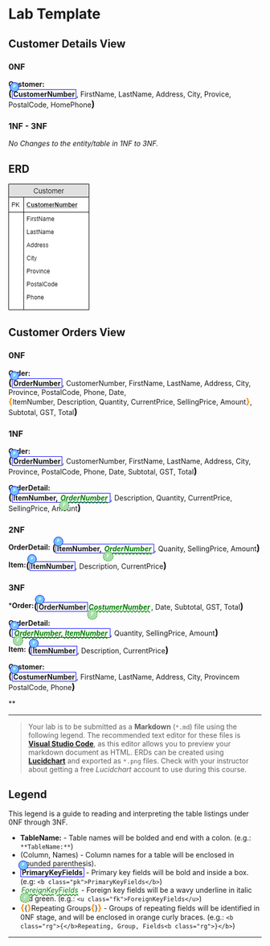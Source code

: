 # Lab Template

## Customer Details View

### 0NF

**Customer:** <span class="md"><b class="pk">CustomerNumber</b>, FirstName, LastName, Address, City, Provice, PostalCode, HomePhone</span>

### 1NF - 3NF

*No Changes to the entity/table in 1NF to 3NF.*

## ERD

![Customers View](./ERD-CustomersView.png)

## Customer Orders View

### 0NF

**Order:** <span class="md"><b class="pk">OrderNumber</b>, CustomerNumber, FirstName, LastName, Address, City, Province, PostalCode, Phone, Date, <b class="rg">ItemNumber, Description, Quantity, CurrentPrice, SellingPrice, Amount</b>, Subtotal, GST, Total</span>

### 1NF 

**Order:** <span class="md"><b class="pk">OrderNumber</b>, CustomerNumber, FirstName, LastName, Address, City, Province, PostalCode, Phone, Date, Subtotal, GST, Total</span>

**OrderDetail:** <span class="md"><b class="pk">ItemNumber, <b class="fk">OrderNumber</b></b>, Description, Quantity, CurrentPrice, SellingPrice, Amount</span>

### 2NF

**OrderDetail:** <span class="md"><b class="pk">ItemNumber, <b class="fk">OrderNumber</b></b>, Quanity, SellingPrice, Amount</span>

**Item:**<span class="md"><b class="pk">ItemNumber</b>, Description, CurrentPrice</span>

### 3NF

***Order:**<span class="md"><b class="pk">OrderNumber</b><b class="fk">CostumerNumber</b>, Date, Subtotal, GST, Total</span>

**OrderDetail:** <span class="md"><b class="pk"><b class="fk">OrderNumber, ItemNumber</b></b>, Quantity, SellingPrice, Amount</span>

**Item:** <span class="md"><b class="pk">ItemNumber</b>, Description, CurrentPrice</span>

**Customer:**<span class="md"><b class="pk">CostumerNumber</b>, FirstName, LastName, Address, City, Provincem PostalCode, Phone</span>



**

----

> Your lab is to be submitted as a **Markdown** (`*.md`) file using the following legend. The recommended text editor for these files is [**Visual Studio Code**](https://code.visualstudio.com), as this editor allows you to preview your markdown document as HTML. ERDs can be created using [**Lucidchart**](https://www.lucidchart.com/) and exported as `*.png` files. Check with your instructor about getting a free *Lucidchart* account to use during this course.

## Legend

This legend is a guide to reading and interpreting the table listings under 0NF through 3NF.

- **TableName:** - Table names will be bolded and end with a colon. (e.g.: `**TableName:**`)
- (Column, Names) - Column names for a table will be enclosed in (rounded parenthesis).
- <b class="pk">PrimaryKeyFields</b> - Primary key fields will be bold and inside a box. (e.g: `<b class="pk">PrimaryKeyFields</b>`)
- <u class="fk">ForeignKeyFields</u> - Foreign key fields will be a wavy underline in italic and green. (e.g.: `<u class="fk">ForeignKeyFields</u>`)
- <b class="rg">{</b>Repeating Groups<b class="rg">}</b> - Groups of repeating fields will be identified in 0NF stage, and will be enclosed in orange curly braces. (e.g.: `<b class="rg">{</b>Repeating, Group, Fields<b class="rg">}</b>`)



----

<style type="text/css">
.md {
    display: inline-block;
    vertical-align: top;
    white-space: normal;
}
.md::before {
    content: '(';
    font-size: 1.25em;
    font-weight: bold;
}
.md::after {
    content: ')';
    font-size: 1.25em;
    font-weight: bold;
}
.pk {
    font-weight: bold;
    display: inline-block;
    border: solid thin blue;
    padding: 0 2px;
    position: relative;
}
.pk::before {
    content: 'P';
    font-size: .55em;
    color: white;
    background-color: #72c4f7;
    position: absolute;
    left: -5px;
    top: -15px;
    border-radius: 50%;
    border: solid thin blue;
    width: 1.4em;
    height: 1.4em;
    padding: 3px;
    text-align: center;
}

.fk {
    color: green;
    font-style: italic;
    text-decoration: wavy underline green;
    padding: 0 2px;    
    position: relative;
}

.fk:before {
    content: 'F';
    font-size: .65em;
    color: white;
    background-color: #a7dea7;
    position: absolute;
    left: -1px;
    bottom: -17px;
    border-radius: 50%;
    border: dashed thin green;
    width: 1.4em;
    height: 1.4em;
    padding: 3px;
    text-align: center;
}
.rg {
    display: inline-block;
    color: inherit;
    font-size: 1em;
    font-weight: normal;
}
.rg::before {
    content: '\007B';
    color: darkorange;
    font-size: 1.2em;
    font-weight: bold;
}
.rg::after {
    content: '\007D';
    color: darkorange;
    font-size: 1.2em;
    font-weight: bold;
}
.note {
    font-weight: bold;
    color: brown;
    font-size: 1.1em;
}
</style>